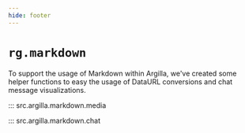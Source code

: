 ```yaml
---
hide: footer
---
```


# `rg.markdown`

To support the usage of Markdown within Argilla, we've created some helper functions to easy the usage of DataURL conversions and chat message visualizations.

::: src.argilla.markdown.media

::: src.argilla.markdown.chat
